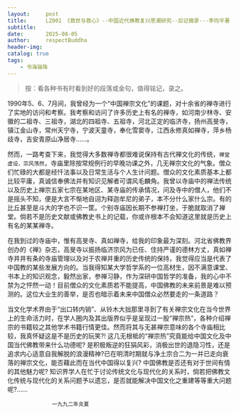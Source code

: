 ```yaml
---
layout:     post
title:      LZ001 《救世与救心》--中国近代佛教复兴思潮研究--后记摘录---李向平著
subtitle:   
date:       2025-08-05
author:     respectBuddha
header-img: 
catalog: true
tags:
    - 书海骊珠
---
```


> 按：看各种书有时看到好的段落或金句，值得铭记，录之。

1990年5、6、7月间，我曾经为一个“中国禅宗文化”的课题，对十余省的禅寺进行了实地的访问和考察。我考察和访问了许多历史上有名的禅寺，如河南少林寺、安徽的二祖寺、三祖寺，湖北的四祖寺、五祖寺，河北正定的临济寺，扬州高旻寺，镇江金山寺，常州天宁寺，宁波天童寺，奉化雪窦寺，江西永修真如禅寺，萍乡杨歧寺，吉安青原山净居寺……。

然而，一路考查下来，我觉得大多数禅寺都很难说保持有古代禅文化的传统，```禅堂虚设，宗风荡然```，寺庙里除按常规例行的早晚功课之外，几无禅宗文化的气象。僧众们忙碌的大都是经忏法事以及日常生活与个人生计问题。僧众的文化素质基本上都比较平庸，真诚信奉佛法并有知识见解者可谓风毛麟角。我曾以寺庙中的禅法传统以及历史上禅宗五家七宗在某地区、某寺庙的传承情况，问及寺中的僧人，他们不是摇头不知，便是大言不惭地自诩为释迦牟尼的弟子，本不分什么家什么宗。有的比丘甚至是斗大的字也不识一筐。个别寺庙因长期不参禅打坐，于脆就取消了禅堂。倘若不是历史文献或佛教史书上的记载，你或许根本不会知道这里就是历史上有名的某某禅寺。

在我到过的寺庙中，惟有高旻寺、真如禅寺，给我的印象最为深刻。河北省佛教界创办的《禅》杂志，高旻寺以振扬临济宗风为已任、住持严谨的德林方丈，真如禅寺井井有条的寺庙管理以及对于农禅并重的历史传统的保持，我觉得应当是代表了中国教的某些发展方向的。当我得知某大学哲学系的一位高材生，因不满意课堂、书本上的知识观念，毅然出家，参禅习静，作为深研中国哲学的准备，我的心中不禁为之怦然一动！目前僧众的文化素质若不能提高，中国佛教的未来前景是难以预测的。这位大业生的善举，是否也暗示着未来中国僧众必然要走的一条道路？

当文化学术界由于“出口转内销”、从铃木大拙那里寻到了有关禅宗文化在当今世界上的生命活力时，在学人圈内及其出版界似乎是呈现过一股“禅宗热”，各种介绍禅宗的书籍较之其他学术书籍行情更佳。然而将其与无甚禅宗意味的各个寺庙相比较，我真怀疑这是不是历史的玩笑?! 这几无根柢的“禅宗热”究竟能给中国文化及中国当代佛教带来什么功德呢? 是积极叛逆的狂狷风彩，消极出世的退隐习性，还是追求内心适意自我解脱的浪漫精神?已在明清时期就与净土宗合二为一并已走向衰落的禅宗文化，能否藉此而在当代中国得以复兴? 中国佛教是否还有对于世间有情的其他魅力呢? 知识界学人在忙于讨论传统文化与现代化的关系时，倘若把佛教文化传统与现代化的关系问题予以遗忘，是否就能解决中国文化之重建等等重大问题呢?......

                  一九九二年炎夏